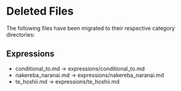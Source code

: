 # Deleted Files

The following files have been migrated to their respective category directories:

## Expressions
- conditional_to.md -> expressions/conditional_to.md
- nakereba_naranai.md -> expressions/nakereba_naranai.md
- te_hoshii.md -> expressions/te_hoshii.md
